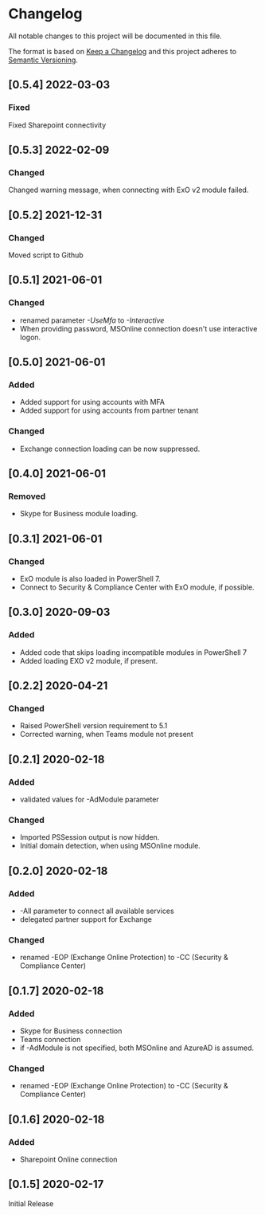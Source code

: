 # Changelog

All notable changes to this project will be documented in this file.

The format is based on [Keep a Changelog](http://keepachangelog.com/en/1.0.0/)
and this project adheres to [Semantic Versioning](http://semver.org/spec/v2.0.0.html).

## [0.5.4] 2022-03-03

### Fixed

Fixed Sharepoint connectivity

## [0.5.3] 2022-02-09

### Changed

Changed warning message, when connecting with ExO v2 module failed.

## [0.5.2] 2021-12-31

### Changed

Moved script to Github

## [0.5.1] 2021-06-01

### Changed

- renamed parameter _-UseMfa_ to _-Interactive_
- When providing password, MSOnline connection doesn't use interactive logon.

## [0.5.0] 2021-06-01

### Added

- Added support for using accounts with MFA
- Added support for using accounts from partner tenant

### Changed

- Exchange connection loading can be now suppressed.

## [0.4.0] 2021-06-01

### Removed

- Skype for Business module loading.

## [0.3.1] 2021-06-01

### Changed

- ExO module is also loaded in PowerShell 7.
- Connect to Security & Compliance Center with ExO module, if possible.

## [0.3.0] 2020-09-03

### Added

- Added code that skips loading incompatible modules in PowerShell 7
- Added loading EXO v2 module, if present.

## [0.2.2] 2020-04-21

### Changed

- Raised PowerShell version requirement to 5.1
- Corrected warning, when Teams module not present

## [0.2.1] 2020-02-18

### Added

- validated values for -AdModule parameter

### Changed

- Imported PSSession output is now hidden.
- Initial domain detection, when using MSOnline module.

## [0.2.0] 2020-02-18

### Added

- -All parameter to connect all available services
- delegated partner support for Exchange

### Changed

- renamed -EOP (Exchange Online Protection) to -CC (Security & Compliance Center)

## [0.1.7] 2020-02-18

### Added

- Skype for Business connection
- Teams connection
- if -AdModule is not specified, both MSOnline and AzureAD is assumed.

### Changed

- renamed -EOP (Exchange Online Protection) to -CC (Security & Compliance Center)

## [0.1.6] 2020-02-18

### Added

- Sharepoint Online connection

## [0.1.5] 2020-02-17

Initial Release
